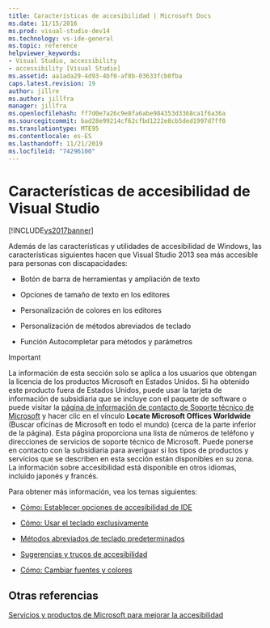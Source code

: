 ```yaml
---
title: Características de accesibilidad | Microsoft Docs
ms.date: 11/15/2016
ms.prod: visual-studio-dev14
ms.technology: vs-ide-general
ms.topic: reference
helpviewer_keywords:
- Visual Studio, accessibility
- accessibility [Visual Studio]
ms.assetid: aa1ada29-4d93-4bf0-af8b-03633fcb0fba
caps.latest.revision: 19
author: jillre
ms.author: jillfra
manager: jillfra
ms.openlocfilehash: ff7d0e7a26c9e8fa6abe984353d3368ca1f6a36a
ms.sourcegitcommit: bad28e99214cf62cfbd1222e8cb5ded1997d7ff0
ms.translationtype: MTE95
ms.contentlocale: es-ES
ms.lasthandoff: 11/21/2019
ms.locfileid: "74296100"
---
```

# <a name="accessibility-features-of-visual-studio"></a>Características de accesibilidad de Visual Studio
[!INCLUDE[vs2017banner](../../includes/vs2017banner.md)]

Además de las características y utilidades de accesibilidad de Windows, las características siguientes hacen que Visual Studio 2013 sea más accesible para personas con discapacidades:

- Botón de barra de herramientas y ampliación de texto

- Opciones de tamaño de texto en los editores

- Personalización de colores en los editores

- Personalización de métodos abreviados de teclado

- Función Autocompletar para métodos y parámetros

> [!IMPORTANT]
> La información de esta sección solo se aplica a los usuarios que obtengan la licencia de los productos Microsoft en Estados Unidos. Si ha obtenido este producto fuera de Estados Unidos, puede usar la tarjeta de información de subsidiaria que se incluye con el paquete de software o puede visitar la [página de información de contacto de Soporte técnico de Microsoft](https://support.microsoft.com/contactus/) y hacer clic en el vínculo **Locate Microsoft Offices Worldwide** (Buscar oficinas de Microsoft en todo el mundo) (cerca de la parte inferior de la página). Esta página proporciona una lista de números de teléfono y direcciones de servicios de soporte técnico de Microsoft. Puede ponerse en contacto con la subsidiaria para averiguar si los tipos de productos y servicios que se describen en esta sección están disponibles en su zona. La información sobre accesibilidad está disponible en otros idiomas, incluido japonés y francés.

 Para obtener más información, vea los temas siguientes:

- [Cómo: Establecer opciones de accesibilidad de IDE](../../ide/reference/how-to-set-ide-accessibility-options.md)

- [Cómo: Usar el teclado exclusivamente](../../ide/reference/how-to-use-the-keyboard-exclusively.md)

- [Métodos abreviados de teclado predeterminados](../../ide/default-keyboard-shortcuts-in-visual-studio.md)

- [Sugerencias y trucos de accesibilidad](../../ide/reference/accessibility-tips-and-tricks.md)

- [Cómo: Cambiar fuentes y colores](../../ide/how-to-change-fonts-and-colors-in-visual-studio.md)

## <a name="see-also"></a>Otras referencias
 [Servicios y productos de Microsoft para mejorar la accesibilidad](../../ide/reference/accessibility-products-and-services-from-microsoft.md)

